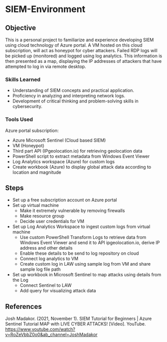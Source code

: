 # SIEM-Environment

## Objective

This is a personal project to familiarize and experience developing SIEM using cloud technology of Azure portal. A VM hosted on this cloud subscription, will act as honeypot for cyber attackers. Failed RDP logs will be picked up (monitored) and logged using log analytics. This information is then presented as a map, displaying the IP addresses of attackers that have attempted to log in via remote desktop.

### Skills Learned

- Understanding of SIEM concepts and practical application.
- Proficiency in analyzing and interpreting network logs.
- Development of critical thinking and problem-solving skills in cybersecurity.

### Tools Used

Azure portal subscription:
-	Azure Microsoft Sentinel (Cloud based SIEM)
-	VM (Honeypot)
-	Third part API (IPgeolocation.io) for retrieving geolocation data
-	PowerShell script to extract metadata from Windows Event Viewer
-	Log Analytics workspace (Azure) for custom logs
-	Create workbook (Azure) to display global attack data according to location and magnitude

## Steps
-	Set up a free subscription account on Azure portal
-	Set up virtual machine
    - Make it extremely vulnerable by removing firewalls
    - Make resource group
    - Decide user credentials for VM
-	Set up Log Analytics Workspace to ingest custom logs from virtual machine
    -	Use custom PowerShell Transform Logs to retrieve data from Windows Event Viewer and send it to API ipgeolocation.io, derive IP address and other details
    - Enable these details to be send to log repository on cloud
    - Connect log analytics to VM
    - Create custom log in LAW using sample log from VM and share sample log file path
-	Set up workbook in Microsoft Sentinel to map attacks using details from the Log
    - Connect Sentinel to LAW
    - Add query for visualizing attack data
 
## References
Josh Madakor. (2021, November 1). SIEM Tutorial for Beginners | Azure Sentinel Tutorial MAP with LIVE CYBER ATTACKS! [Video]. YouTube. https://www.youtube.com/watch?v=RoZeVbbZ0o0&ab_channel=JoshMadakor
